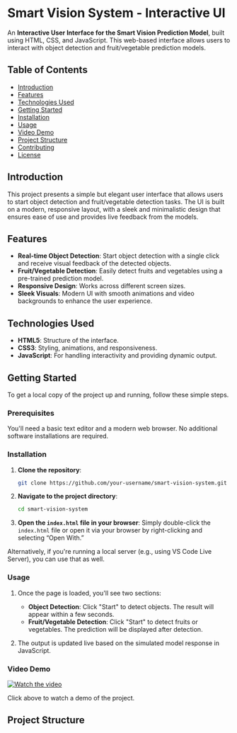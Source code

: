 # Smart Vision System - Interactive UI

An **Interactive User Interface for the Smart Vision Prediction Model**, built using HTML, CSS, and JavaScript. This web-based interface allows users to interact with object detection and fruit/vegetable prediction models. 

## Table of Contents
- [Introduction](#introduction)
- [Features](#features)
- [Technologies Used](#technologies-used)
- [Getting Started](#getting-started)
- [Installation](#installation)
- [Usage](#usage)
- [Video Demo](#video-demo)
- [Project Structure](#project-structure)
- [Contributing](#contributing)
- [License](#license)

## Introduction
This project presents a simple but elegant user interface that allows users to start object detection and fruit/vegetable detection tasks. The UI is built on a modern, responsive layout, with a sleek and minimalistic design that ensures ease of use and provides live feedback from the models.

## Features
- **Real-time Object Detection**: Start object detection with a single click and receive visual feedback of the detected objects.
- **Fruit/Vegetable Detection**: Easily detect fruits and vegetables using a pre-trained prediction model.
- **Responsive Design**: Works across different screen sizes.
- **Sleek Visuals**: Modern UI with smooth animations and video backgrounds to enhance the user experience.

## Technologies Used
- **HTML5**: Structure of the interface.
- **CSS3**: Styling, animations, and responsiveness.
- **JavaScript**: For handling interactivity and providing dynamic output.

## Getting Started
To get a local copy of the project up and running, follow these simple steps.

### Prerequisites
You'll need a basic text editor and a modern web browser. No additional software installations are required.

### Installation
1. **Clone the repository**:
    ```bash
    git clone https://github.com/your-username/smart-vision-system.git
    ```
2. **Navigate to the project directory**:
    ```bash
    cd smart-vision-system
    ```
3. **Open the `index.html` file in your browser**:
    Simply double-click the `index.html` file or open it via your browser by right-clicking and selecting “Open With.”

Alternatively, if you're running a local server (e.g., using VS Code Live Server), you can use that as well.

### Usage
1. Once the page is loaded, you'll see two sections:
    - **Object Detection**: Click "Start" to detect objects. The result will appear within a few seconds.
    - **Fruit/Vegetable Detection**: Click "Start" to detect fruits or vegetables. The prediction will be displayed after detection.

2. The output is updated live based on the simulated model response in JavaScript.

### Video Demo
[![Watch the video](https://img.youtube.com/vi/your-video-id/maxresdefault.jpg)](https://www.youtube.com/watch?v=your-video-id)

Click above to watch a demo of the project.

## Project Structure
